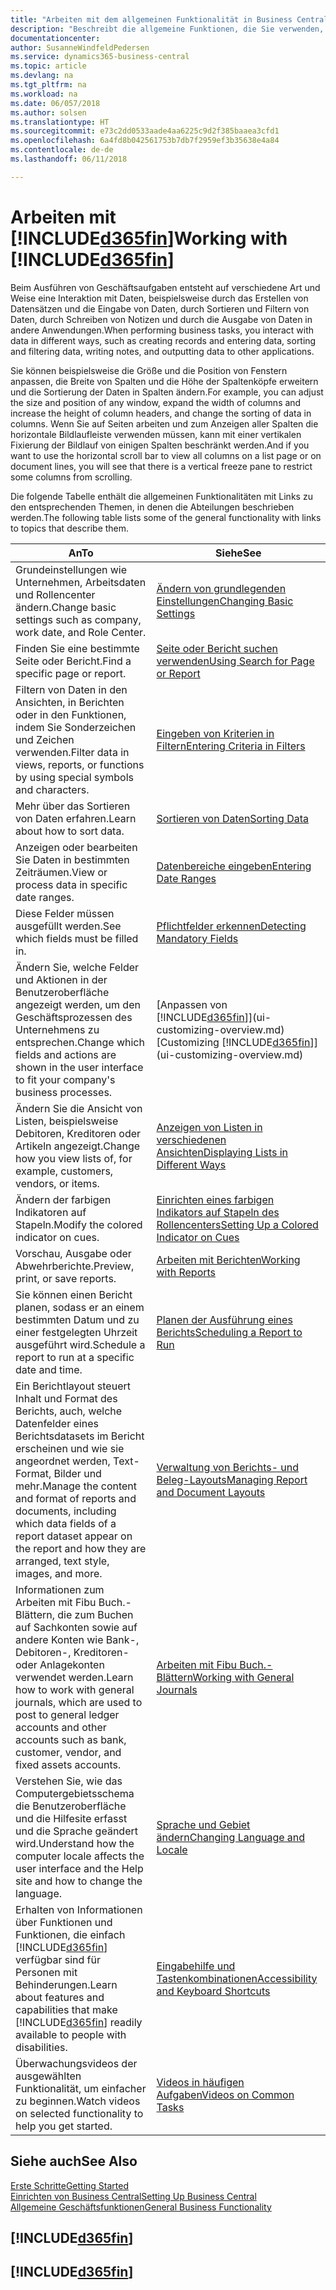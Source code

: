 ```yaml
---
title: "Arbeiten mit dem allgemeinen Funktionalität in Business Central | Microsoft Docs"
description: "Beschreibt die allgemeine Funktionen, die Sie verwenden, um die Daten in Business Central für Aktivitäten, wie Eingabe von Werten, Sortieren von Daten und Ändern von Ansichten auszuführen."
documentationcenter: 
author: SusanneWindfeldPedersen
ms.service: dynamics365-business-central
ms.topic: article
ms.devlang: na
ms.tgt_pltfrm: na
ms.workload: na
ms.date: 06/057/2018
ms.author: solsen
ms.translationtype: HT
ms.sourcegitcommit: e73c2dd0533aade4aa6225c9d2f385baaea3cfd1
ms.openlocfilehash: 6a4fd8b042561753b7db7f2959ef3b35638e4a84
ms.contentlocale: de-de
ms.lasthandoff: 06/11/2018

---
```

# <a name="working-with-included365finincludesd365finmdmd"></a><span data-ttu-id="1c3e1-103">Arbeiten mit [!INCLUDE[d365fin](includes/d365fin_md.md)]</span><span class="sxs-lookup"><span data-stu-id="1c3e1-103">Working with [!INCLUDE[d365fin](includes/d365fin_md.md)]</span></span>
<span data-ttu-id="1c3e1-104">Beim Ausführen von Geschäftsaufgaben entsteht auf verschiedene Art und Weise eine Interaktion mit Daten, beispielsweise durch das Erstellen von Datensätzen und die Eingabe von Daten, durch Sortieren und Filtern von Daten, durch Schreiben von Notizen und durch die Ausgabe von Daten in andere Anwendungen.</span><span class="sxs-lookup"><span data-stu-id="1c3e1-104">When performing business tasks, you interact with data in different ways, such as creating records and entering data, sorting and filtering data, writing notes, and outputting data to other applications.</span></span>

<span data-ttu-id="1c3e1-105">Sie können beispielsweise die Größe und die Position von Fenstern anpassen, die Breite von Spalten und die Höhe der Spaltenköpfe erweitern und die Sortierung der Daten in Spalten ändern.</span><span class="sxs-lookup"><span data-stu-id="1c3e1-105">For example, you can adjust the size and position of any window, expand the width of columns and increase the height of column headers, and change the sorting of data in columns.</span></span> <span data-ttu-id="1c3e1-106">Wenn Sie auf Seiten arbeiten und zum Anzeigen aller Spalten die horizontale Bildlaufleiste verwenden müssen, kann mit einer vertikalen Fixierung der Bildlauf von einigen Spalten beschränkt werden.</span><span class="sxs-lookup"><span data-stu-id="1c3e1-106">And if you want to use the horizontal scroll bar to view all columns on a list page or on document lines, you will see that there is a vertical freeze pane to restrict some columns from scrolling.</span></span>

<span data-ttu-id="1c3e1-107">Die folgende Tabelle enthält die allgemeinen Funktionalitäten mit Links zu den entsprechenden Themen, in denen die Abteilungen beschrieben werden.</span><span class="sxs-lookup"><span data-stu-id="1c3e1-107">The following table lists some of the general functionality with links to topics that describe them.</span></span>

| <span data-ttu-id="1c3e1-108">An</span><span class="sxs-lookup"><span data-stu-id="1c3e1-108">To</span></span> | <span data-ttu-id="1c3e1-109">Siehe</span><span class="sxs-lookup"><span data-stu-id="1c3e1-109">See</span></span> |
| --- | --- |
| <span data-ttu-id="1c3e1-110">Grundeinstellungen wie Unternehmen, Arbeitsdaten und Rollencenter ändern.</span><span class="sxs-lookup"><span data-stu-id="1c3e1-110">Change basic settings such as company, work date, and Role Center.</span></span> |[<span data-ttu-id="1c3e1-111">Ändern von grundlegenden Einstellungen</span><span class="sxs-lookup"><span data-stu-id="1c3e1-111">Changing Basic Settings</span></span>](ui-change-basic-settings.md) |
| <span data-ttu-id="1c3e1-112">Finden Sie eine bestimmte Seite oder Bericht.</span><span class="sxs-lookup"><span data-stu-id="1c3e1-112">Find a specific page or report.</span></span> |[<span data-ttu-id="1c3e1-113">Seite oder Bericht suchen verwenden</span><span class="sxs-lookup"><span data-stu-id="1c3e1-113">Using Search for Page or Report</span></span>](ui-search.md) |
| <span data-ttu-id="1c3e1-114">Filtern von Daten in den Ansichten, in Berichten oder in den Funktionen, indem Sie Sonderzeichen und Zeichen verwenden.</span><span class="sxs-lookup"><span data-stu-id="1c3e1-114">Filter data in views, reports, or functions by using special symbols and characters.</span></span> |[<span data-ttu-id="1c3e1-115">Eingeben von Kriterien in Filtern</span><span class="sxs-lookup"><span data-stu-id="1c3e1-115">Entering Criteria in Filters</span></span>](ui-enter-criteria-filters.md) |
| <span data-ttu-id="1c3e1-116">Mehr über das Sortieren von Daten erfahren.</span><span class="sxs-lookup"><span data-stu-id="1c3e1-116">Learn about how to sort data.</span></span> |[<span data-ttu-id="1c3e1-117">Sortieren von Daten</span><span class="sxs-lookup"><span data-stu-id="1c3e1-117">Sorting Data</span></span>](ui-sorting.md) |
| <span data-ttu-id="1c3e1-118">Anzeigen oder bearbeiten Sie Daten in bestimmten Zeiträumen.</span><span class="sxs-lookup"><span data-stu-id="1c3e1-118">View or process data in specific date ranges.</span></span> |[<span data-ttu-id="1c3e1-119">Datenbereiche eingeben</span><span class="sxs-lookup"><span data-stu-id="1c3e1-119">Entering Date Ranges</span></span>](ui-enter-date-ranges.md) |
| <span data-ttu-id="1c3e1-120">Diese Felder müssen ausgefüllt werden.</span><span class="sxs-lookup"><span data-stu-id="1c3e1-120">See which fields must be filled in.</span></span> |[<span data-ttu-id="1c3e1-121">Pflichtfelder erkennen</span><span class="sxs-lookup"><span data-stu-id="1c3e1-121">Detecting Mandatory Fields</span></span>](ui-mandatory-fields.md) |
| <span data-ttu-id="1c3e1-122">Ändern Sie, welche Felder und Aktionen in der Benutzeroberfläche angezeigt werden, um den Geschäftsprozessen des Unternehmens zu entsprechen.</span><span class="sxs-lookup"><span data-stu-id="1c3e1-122">Change which fields and actions are shown in the user interface to fit your company's business processes.</span></span> |<span data-ttu-id="1c3e1-123">[Anpassen von [!INCLUDE[d365fin](includes/d365fin_md.md)]](ui-customizing-overview.md)</span><span class="sxs-lookup"><span data-stu-id="1c3e1-123">[Customizing [!INCLUDE[d365fin](includes/d365fin_md.md)]](ui-customizing-overview.md)</span></span> |
| <span data-ttu-id="1c3e1-124">Ändern Sie die Ansicht von Listen, beispielsweise Debitoren, Kreditoren oder Artikeln angezeigt.</span><span class="sxs-lookup"><span data-stu-id="1c3e1-124">Change how you view lists of, for example, customers, vendors, or items.</span></span> |[<span data-ttu-id="1c3e1-125">Anzeigen von Listen in verschiedenen Ansichten</span><span class="sxs-lookup"><span data-stu-id="1c3e1-125">Displaying Lists in Different Ways</span></span>](across-display-lists-different-views.md) |
| <span data-ttu-id="1c3e1-126">Ändern der farbigen Indikatoren auf Stapeln.</span><span class="sxs-lookup"><span data-stu-id="1c3e1-126">Modify the colored indicator on cues.</span></span> |[<span data-ttu-id="1c3e1-127">Einrichten eines farbigen Indikators auf Stapeln des Rollencenters</span><span class="sxs-lookup"><span data-stu-id="1c3e1-127">Setting Up a Colored Indicator on Cues</span></span>](ui-how-setup-colored-indicator-cues.md) |
|<span data-ttu-id="1c3e1-128">Vorschau, Ausgabe oder Abwehrberichte.</span><span class="sxs-lookup"><span data-stu-id="1c3e1-128">Preview, print, or save reports.</span></span>|[<span data-ttu-id="1c3e1-129">Arbeiten mit Berichten</span><span class="sxs-lookup"><span data-stu-id="1c3e1-129">Working with Reports</span></span>](ui-work-report.md)|
| <span data-ttu-id="1c3e1-130">Sie können einen Bericht planen, sodass er an einem bestimmten Datum und zu einer festgelegten Uhrzeit ausgeführt wird.</span><span class="sxs-lookup"><span data-stu-id="1c3e1-130">Schedule a report to run at a specific date and time.</span></span> |[<span data-ttu-id="1c3e1-131">Planen der Ausführung eines Berichts</span><span class="sxs-lookup"><span data-stu-id="1c3e1-131">Scheduling a Report to Run</span></span>](ui-work-report.md#ScheduleReport) |
| <span data-ttu-id="1c3e1-132">Ein Berichtlayout steuert Inhalt und Format des Berichts, auch, welche Datenfelder eines Berichtsdatasets im Bericht erscheinen und wie sie angeordnet werden, Text-Format, Bilder und mehr.</span><span class="sxs-lookup"><span data-stu-id="1c3e1-132">Manage the content and format of reports and documents, including which data fields of a report dataset appear on the report and how they are arranged, text style, images, and more.</span></span>|[<span data-ttu-id="1c3e1-133">Verwaltung von Berichts- und Beleg-Layouts</span><span class="sxs-lookup"><span data-stu-id="1c3e1-133">Managing Report and Document Layouts</span></span>](ui-manage-report-layouts.md) |
| <span data-ttu-id="1c3e1-134">Informationen zum Arbeiten mit Fibu Buch.-Blättern, die zum Buchen auf Sachkonten sowie auf andere Konten wie Bank-, Debitoren-, Kreditoren- oder Anlagekonten verwendet werden.</span><span class="sxs-lookup"><span data-stu-id="1c3e1-134">Learn how to work with general journals, which are used to post to general ledger accounts and other accounts such as bank, customer, vendor, and fixed assets accounts.</span></span> |[<span data-ttu-id="1c3e1-135">Arbeiten mit Fibu Buch.-Blättern</span><span class="sxs-lookup"><span data-stu-id="1c3e1-135">Working with General Journals</span></span>](ui-work-general-journals.md) |
|<span data-ttu-id="1c3e1-136">Verstehen Sie, wie das Computergebietsschema die Benutzeroberfläche und die Hilfesite erfasst und die Sprache geändert wird.</span><span class="sxs-lookup"><span data-stu-id="1c3e1-136">Understand how the computer locale affects the user interface and the Help site and how to change the language.</span></span>|[<span data-ttu-id="1c3e1-137">Sprache und Gebiet ändern</span><span class="sxs-lookup"><span data-stu-id="1c3e1-137">Changing Language and Locale</span></span>](about-locale-language.md)|
|<span data-ttu-id="1c3e1-138">Erhalten von Informationen über Funktionen und Funktionen, die einfach [!INCLUDE[d365fin](includes/d365fin_md.md)] verfügbar sind für  Personen mit Behinderungen.</span><span class="sxs-lookup"><span data-stu-id="1c3e1-138">Learn about features and capabilities that make [!INCLUDE[d365fin](includes/d365fin_md.md)] readily available to people with disabilities.</span></span>|[<span data-ttu-id="1c3e1-139">Eingabehilfe und Tastenkombinationen</span><span class="sxs-lookup"><span data-stu-id="1c3e1-139">Accessibility and Keyboard Shortcuts</span></span>](ui-accessibility.md)|
|<span data-ttu-id="1c3e1-140">Überwachungsvideos der ausgewählten Funktionalität, um einfacher zu beginnen.</span><span class="sxs-lookup"><span data-stu-id="1c3e1-140">Watch videos on selected functionality to help you get started.</span></span>|[<span data-ttu-id="1c3e1-141">Videos in häufigen Aufgaben</span><span class="sxs-lookup"><span data-stu-id="1c3e1-141">Videos on Common Tasks</span></span>](across-videos.md)|  

## <a name="see-also"></a><span data-ttu-id="1c3e1-142">Siehe auch</span><span class="sxs-lookup"><span data-stu-id="1c3e1-142">See Also</span></span>
[<span data-ttu-id="1c3e1-143">Erste Schritte</span><span class="sxs-lookup"><span data-stu-id="1c3e1-143">Getting Started</span></span>](product-get-started.md)  
[<span data-ttu-id="1c3e1-144">Einrichten von Business Central</span><span class="sxs-lookup"><span data-stu-id="1c3e1-144">Setting Up Business Central</span></span>](setup.md)  
[<span data-ttu-id="1c3e1-145">Allgemeine Geschäftsfunktionen</span><span class="sxs-lookup"><span data-stu-id="1c3e1-145">General Business Functionality</span></span>](ui-across-business-areas.md)  

## [!INCLUDE[d365fin](includes/free_trial_md.md)]  
## [!INCLUDE[d365fin](includes/training_link_md.md)]

